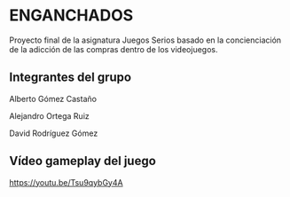 # ENGANCHADOS
Proyecto final de la asignatura Juegos Serios basado en la concienciación de la adicción de las compras dentro de los videojuegos. 

## Integrantes del grupo
  Alberto Gómez Castaño
  
  Alejandro Ortega Ruiz
  
  David Rodríguez Gómez

## Vídeo gameplay del juego

https://youtu.be/Tsu9qybGy4A
